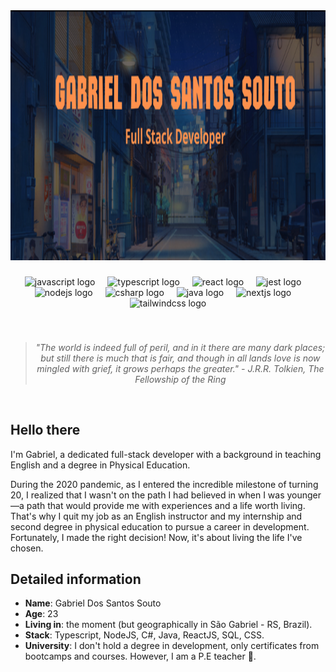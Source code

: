 <div align="center">
<img src="https://github.com/gabesouto/gabesouto/blob/main/rsz_banner2.png"  height="400" alt=""/>
    

<br>

###

<div align="center">
  <img src="https://cdn.jsdelivr.net/gh/devicons/devicon/icons/javascript/javascript-original.svg" height="40" alt="javascript logo"  />
  <img width="12" />
  <img src="https://cdn.jsdelivr.net/gh/devicons/devicon/icons/typescript/typescript-original.svg" height="40" alt="typescript logo"  />
  <img width="12" />
  <img src="https://cdn.jsdelivr.net/gh/devicons/devicon/icons/react/react-original.svg" height="40" alt="react logo"  />
  <img width="12" />
  <img src="https://cdn.jsdelivr.net/gh/devicons/devicon/icons/jest/jest-plain.svg" height="40" alt="jest logo"  />
  <img width="12" />
  <img src="https://cdn.jsdelivr.net/gh/devicons/devicon/icons/nodejs/nodejs-original.svg" height="40" alt="nodejs logo"  />
  <img width="12" />
  <img src="https://cdn.jsdelivr.net/gh/devicons/devicon/icons/csharp/csharp-original.svg" height="40" alt="csharp logo"  />
  <img width="12" />
  <img src="https://cdn.jsdelivr.net/gh/devicons/devicon/icons/java/java-original.svg" height="40" alt="java logo"  />
  <img width="12" />
  <img src="https://cdn.jsdelivr.net/gh/devicons/devicon/icons/nextjs/nextjs-original.svg" height="40" alt="nextjs logo"  />
  <img width="12" />
  <img src="https://cdn.jsdelivr.net/gh/devicons/devicon/icons/tailwindcss/tailwindcss-original-wordmark.svg" height="40" alt="tailwindcss logo"  />
</div>

###
<br>

<blockquote>
    <p><i>
       "The world is indeed full of peril, and in it there are many dark places; but still there is much that is fair, and though in all lands love is now mingled with grief, it grows perhaps the greater." - J.R.R. Tolkien, The Fellowship of the Ring
    </i></p>
</blockquote>
</div>




<br />




## Hello there



I'm Gabriel, a dedicated full-stack developer with a background in teaching English and a degree in Physical Education.

During the 2020 pandemic, as I entered the incredible milestone of turning 20, I realized that I wasn't on the path I had believed in when I was younger—a path that would provide me with experiences and a life worth living. That's why I quit my job as an English instructor and my internship and second degree in physical education to pursue a career in development. Fortunately, I made the right decision! Now, it's about living the life I've chosen.








## Detailed information

* **Name**: Gabriel Dos Santos Souto    
* **Age**: 23
* **Living in**: the moment (but geographically in São Gabriel - RS, Brazil).
* **Stack**: Typescript, NodeJS, C#, Java, ReactJS, SQL, CSS.
* **University**: I don't hold a degree in development, only certificates from bootcamps and courses. However, I am a P.E teacher 🏀.

</div>


<br/>


